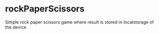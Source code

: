# rockPaperScissors
Simple rock paper scissors game where result is stored in localstorage of the device

